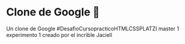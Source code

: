 # Clone de Google 🍎
Un clone de Google #DesafioCursopracticoHTMLCSSPLATZI
master 1
experimento 1
creado por el incrible Jaciell
